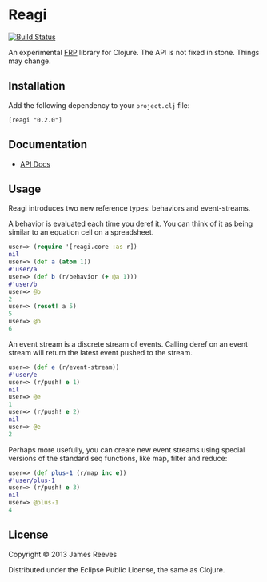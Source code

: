 # Reagi

[![Build Status](https://travis-ci.org/weavejester/reagi.png?branch=master)](https://travis-ci.org/weavejester/reagi)

An experimental [FRP][1] library for Clojure. The API is not fixed in
stone. Things may change.

[1]: http://en.wikipedia.org/wiki/Functional_reactive_programming

## Installation

Add the following dependency to your `project.clj` file:

    [reagi "0.2.0"]

## Documentation

* [API Docs](http://weavejester.github.io/reagi/reagi.core.html)

## Usage

Reagi introduces two new reference types: behaviors and event-streams.

A behavior is evaluated each time you deref it. You can think of it as
being similar to an equation cell on a spreadsheet.

```clojure
user=> (require '[reagi.core :as r])
nil
user=> (def a (atom 1))
#'user/a
user=> (def b (r/behavior (+ @a 1)))
#'user/b
user=> @b
2
user=> (reset! a 5)
5
user=> @b
6
```

An event stream is a discrete stream of events. Calling deref on an
event stream will return the latest event pushed to the stream.

```clojure
user=> (def e (r/event-stream))
#'user/e
user=> (r/push! e 1)
nil
user=> @e
1
user=> (r/push! e 2)
nil
user=> @e
2
```

Perhaps more usefully, you can create new event streams using special
versions of the standard seq functions, like map, filter and reduce:

```clojure
user=> (def plus-1 (r/map inc e))
#'user/plus-1
user=> (r/push! e 3)
nil
user=> @plus-1
4
```

## License

Copyright © 2013 James Reeves

Distributed under the Eclipse Public License, the same as Clojure.
